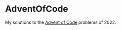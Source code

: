 # AdventOfCode
My solutions to the [Advent of Code](https://adventofcode.com/2022) problems of 2022.
